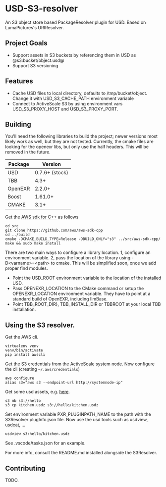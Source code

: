 # USD-S3-resolver
An S3 object store based PackageResolver plugin for USD. Based on LumaPictures's URIResolver.

## Project Goals
* Support assets in S3 buckets by referencing them in USD as @s3:bucket/object.usd@
* Support S3 versioning

## Features
* Cache USD files to local directory, defaults to /tmp/bucket/object. Change it with USD_S3_CACHE_PATH environment variable
* Connect to ActiveScale S3 by using environment vars USD_S3_PROXY_HOST and USD_S3_PROXY_PORT.

## Building

You'll need the following libraries to build the project; newer versions most likely work as well, but they are not tested. Currently, the cmake files are looking for the openexr libs, but only use the half headers. This will be removed in the future.

| Package           | Version        |
| ----------------- | -------------- |
| USD               | 0.7.6+ (stock) |
| TBB               | 4.3+           |
| OpenEXR           | 2.2.0+         |
| Boost             | 1.61.0+        |
| CMAKE             | 3.1+           |

Get the [AWS sdk for C++](https://github.com/aws/aws-sdk-cpp) as follows
```
cd src
git clone https://github.com/aws/aws-sdk-cpp
cd ../build
cmake -DCMAKE_BUILD_TYPE=Release -DBUILD_ONLY="s3" ../src/aws-sdk-cpp/
make && sudo make install
```

There are two main ways to configure a library location. 1, configure an environment variable. 2, pass the location of the library using -D\<varname\>=\<path\> to cmake. This will be simplified soon, once we add proper find modules.

* Point the USD\_ROOT environment variable to the location of the installed USD.
* Pass OPENEXR\_LOCATION to the CMake command or setup the OPENEXR\_LOCATION environment variable. They have to point at a standard build of OpenEXR, including IlmBase.
* Point TBB\_ROOT\_DIR}, TBB\_INSTALL\_DIR or TBBROOT at your local TBB installation.

## Using the S3 resolver.
Get the AWS cli.
```
virtualenv venv
venv/bin/activate
pip install awscli
```
Get the S3 credentials from the ActiveScale system node.
Now configure the cli (creating `~/.aws/credentials`)
```
aws configure
alias s3="aws s3 --endpoint-url http://systemnode-ip"
```
Get some usd assets, e.g. [here](http://graphics.pixar.com/usd/downloads.html).
```
s3 mb s3://hello
s3 cp kitchen.usdz s3://hello/kitchen.usdz
```
Set environment variable PXR_PLUGINPATH_NAME to the path with the S3Resolver plugInfo.json file.
Now use the usd tools such as usdview, usdcat, ...
```
usdview s3:hello/kitchen.usdz
```
See .vscode/tasks.json for an example.

For more info, consult the README.md installed alongside the S3Resolver.


## Contributing
TODO.